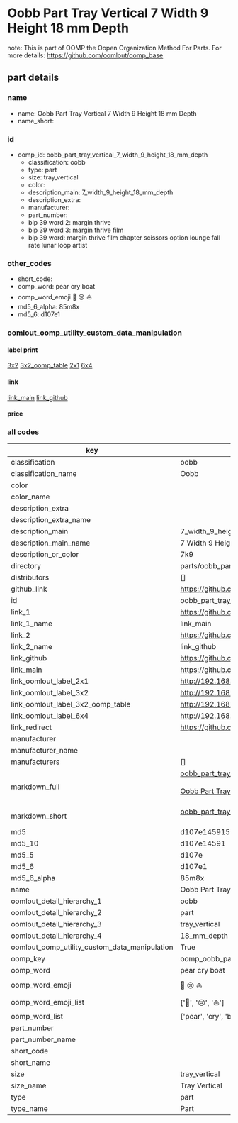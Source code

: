 # Oobb Part Tray Vertical 7 Width 9 Height 18 mm Depth  

note: This is part of OOMP the Oopen Organization Method For Parts. For more details: https://github.com/oomlout/oomp_base

##  part details
  







### name
* name: Oobb Part Tray Vertical 7 Width 9 Height 18 mm Depth
* name_short: 
### id
* oomp_id: oobb_part_tray_vertical_7_width_9_height_18_mm_depth
  * classification: oobb
  * type: part
  * size: tray_vertical
  * color: 
  * description_main: 7_width_9_height_18_mm_depth
  * description_extra: 
  * manufacturer: 
  * part_number: 
  * bip 39 word 2: margin thrive
  * bip 39 word 3: margin thrive film
  * bip 39 word: margin thrive film chapter scissors option lounge fall rate lunar loop artist

### other_codes
* short_code: 
* oomp_word: pear cry boat
* oomp_word_emoji :pear: :cry: :boat:
* md5_6_alpha: 85m8x
* md5_6: d107e1






### oomlout_oomp_utility_custom_data_manipulation
#### label print
[3x2](http://192.168.1.245:1112/?label=oomp%2085m8x)
[3x2_oomp_table](http://192.168.1.108:1112/?label=oomp%2085m8x)
[2x1](http://192.168.1.242:1112/?label=oomp%2085m8x)
[6x4](http://192.168.1.55:1112/?label=oomp%2085m8x)    

#### link

[link_main](https://github.com/oomlout/oomlout_oomp_version_1_messy/tree/main/parts/oobb_part_tray_vertical_7_width_9_height_18_mm_depth) [link_github](https://github.com/oomlout/oomlout_oomp_version_1_messy/tree/main/parts/oobb_part_tray_vertical_7_width_9_height_18_mm_depth)                             

#### price







### all codes 
| key | value |  
| --- | --- |  
| classification | oobb |  
| classification_name | Oobb |  
| color |  |  
| color_name |  |  
| description_extra |  |  
| description_extra_name |  |  
| description_main | 7_width_9_height_18_mm_depth |  
| description_main_name | 7 Width 9 Height 18 mm Depth |  
| description_or_color | 7k9 |  
| directory | parts/oobb_part_tray_vertical_7_width_9_height_18_mm_depth |  
| distributors | [] |  
| github_link | https://github.com/oomlout/oomlout_oomp_part_src/tree/main/parts/oobb_part_tray_vertical_7_width_9_height_18_mm_depth |  
| id | oobb_part_tray_vertical_7_width_9_height_18_mm_depth |  
| link_1 | https://github.com/oomlout/oomlout_oomp_version_1_messy/tree/main/parts/oobb_part_tray_vertical_7_width_9_height_18_mm_depth |  
| link_1_name | link_main |  
| link_2 | https://github.com/oomlout/oomlout_oomp_version_1_messy/tree/main/parts/oobb_part_tray_vertical_7_width_9_height_18_mm_depth |  
| link_2_name | link_github |  
| link_github | https://github.com/oomlout/oomlout_oomp_version_1_messy/tree/main/parts/oobb_part_tray_vertical_7_width_9_height_18_mm_depth |  
| link_main | https://github.com/oomlout/oomlout_oomp_version_1_messy/tree/main/parts/oobb_part_tray_vertical_7_width_9_height_18_mm_depth |  
| link_oomlout_label_2x1 | http://192.168.1.242:1112/?label=oomp%2085m8x |  
| link_oomlout_label_3x2 | http://192.168.1.245:1112/?label=oomp%2085m8x |  
| link_oomlout_label_3x2_oomp_table | http://192.168.1.108:1112/?label=oomp%2085m8x |  
| link_oomlout_label_6x4 | http://192.168.1.55:1112/?label=oomp%2085m8x |  
| link_redirect | https://github.com/oomlout/oomlout_oomp_version_1_messy/tree/main/parts/oobb_part_tray_vertical_7_width_9_height_18_mm_depth |  
| manufacturer |  |  
| manufacturer_name |  |  
| manufacturers | [] |  
| markdown_full | [oobb_part_tray_vertical_7_width_9_height_18_mm_depth](none)<br>[](none)<br>[Oobb Part Tray Vertical 7 Width 9 Height 18 Mm Depth](none)<br><br> |  
| markdown_short | [oobb_part_tray_vertical_7_width_9_height_18_mm_depth](none)<br><br> |  
| md5 | d107e1459152308a6ee08266acb84c3f |  
| md5_10 | d107e14591 |  
| md5_5 | d107e |  
| md5_6 | d107e1 |  
| md5_6_alpha | 85m8x |  
| name | Oobb Part Tray Vertical 7 Width 9 Height 18 mm Depth |  
| oomlout_detail_hierarchy_1 | oobb |  
| oomlout_detail_hierarchy_2 | part |  
| oomlout_detail_hierarchy_3 | tray_vertical |  
| oomlout_detail_hierarchy_4 | 18_mm_depth |  
| oomlout_oomp_utility_custom_data_manipulation | True |  
| oomp_key | oomp_oobb_part_tray_vertical_7_width_9_height_18_mm_depth |  
| oomp_word | pear cry boat |  
| oomp_word_emoji | :pear: :cry: :boat: |  
| oomp_word_emoji_list | [':pear:', ':cry:', ':boat:'] |  
| oomp_word_list | ['pear', 'cry', 'boat'] |  
| part_number |  |  
| part_number_name |  |  
| short_code |  |  
| short_name |  |  
| size | tray_vertical |  
| size_name | Tray Vertical |  
| type | part |  
| type_name | Part |  
